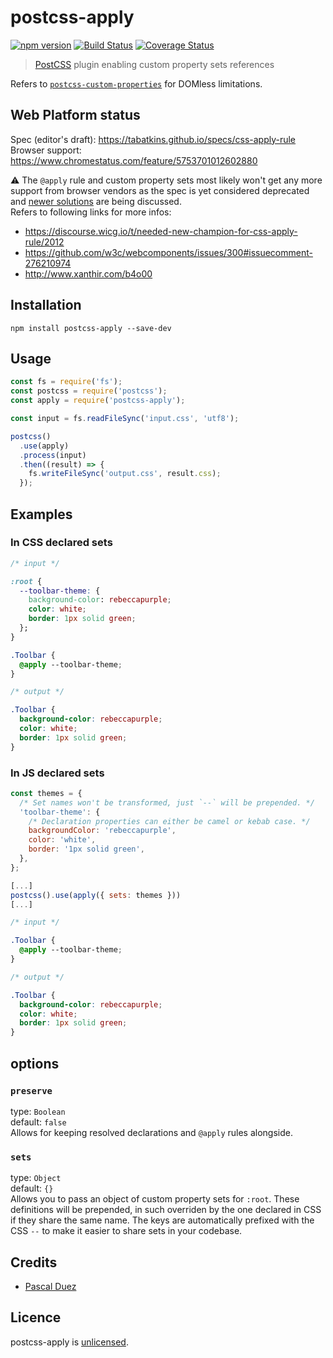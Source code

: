 # postcss-apply

[![npm version][npm-image]][npm-url]
[![Build Status][travis-image]][travis-url]
[![Coverage Status][codecov-image]][codecov-url]


> [PostCSS] plugin enabling custom property sets references

Refers to [`postcss-custom-properties`](https://github.com/postcss/postcss-custom-properties#postcss-custom-properties-) for DOMless limitations.


## Web Platform status

Spec (editor's draft): https://tabatkins.github.io/specs/css-apply-rule  
Browser support: https://www.chromestatus.com/feature/5753701012602880  

:warning: The `@apply` rule and custom property sets most likely won't get any more support from browser vendors as the spec is yet considered deprecated and [newer solutions](https://tabatkins.github.io/specs/css-shadow-parts) are being discussed.  
Refers to following links for more infos:
  * https://discourse.wicg.io/t/needed-new-champion-for-css-apply-rule/2012
  * https://github.com/w3c/webcomponents/issues/300#issuecomment-276210974  
  * http://www.xanthir.com/b4o00
  

## Installation

```
npm install postcss-apply --save-dev
```


## Usage

```js
const fs = require('fs');
const postcss = require('postcss');
const apply = require('postcss-apply');

const input = fs.readFileSync('input.css', 'utf8');

postcss()
  .use(apply)
  .process(input)
  .then((result) => {
    fs.writeFileSync('output.css', result.css);
  });
```

## Examples

### In CSS declared sets

```css
/* input */

:root {
  --toolbar-theme: {
    background-color: rebeccapurple;
    color: white;
    border: 1px solid green;
  };
}

.Toolbar {
  @apply --toolbar-theme;
}
```

```css
/* output */

.Toolbar {
  background-color: rebeccapurple;
  color: white;
  border: 1px solid green;
}
```

### In JS declared sets

```js
const themes = {
  /* Set names won't be transformed, just `--` will be prepended. */
  'toolbar-theme': {
    /* Declaration properties can either be camel or kebab case. */
    backgroundColor: 'rebeccapurple',
    color: 'white',
    border: '1px solid green',
  },
};

[...]
postcss().use(apply({ sets: themes }))
[...]
```

```css
/* input */

.Toolbar {
  @apply --toolbar-theme;
}
```

```css
/* output */

.Toolbar {
  background-color: rebeccapurple;
  color: white;
  border: 1px solid green;
}
```

## options

### `preserve`
type: `Boolean`  
default: `false`  
Allows for keeping resolved declarations and `@apply` rules alongside.

### `sets`  
type: `Object`  
default: `{}`  
Allows you to pass an object of custom property sets for `:root`.
These definitions will be prepended, in such overriden by the one declared in CSS if they share the same name.
The keys are automatically prefixed with the CSS `--` to make it easier to share sets in your codebase.


## Credits

* [Pascal Duez](https://github.com/pascalduez)


## Licence

postcss-apply is [unlicensed](http://unlicense.org/).



[PostCSS]: https://github.com/postcss/postcss

[npm-url]: https://www.npmjs.org/package/postcss-apply
[npm-image]: http://img.shields.io/npm/v/postcss-apply.svg?style=flat-square
[travis-url]: https://travis-ci.org/pascalduez/postcss-apply?branch=master
[travis-image]: http://img.shields.io/travis/pascalduez/postcss-apply.svg?style=flat-square
[codecov-url]: https://codecov.io/gh/pascalduez/postcss-apply
[codecov-image]: https://img.shields.io/codecov/c/github/pascalduez/postcss-apply.svg?style=flat-square
[depstat-url]: https://david-dm.org/pascalduez/postcss-apply
[depstat-image]: https://david-dm.org/pascalduez/postcss-apply.svg?style=flat-square
[license-image]: http://img.shields.io/npm/l/postcss-apply.svg?style=flat-square
[license-url]: UNLICENSE
[spec]: https://tabatkins.github.io/specs/css-apply-rule
